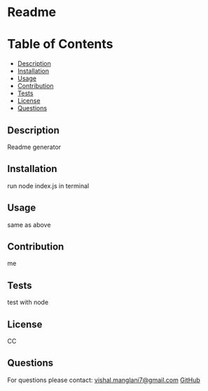 # Readme

# Table of Contents
* [Description](#Description)
* [Installation](#Installation)
* [Usage](#Usage)
* [Contribution](#Contribution)
* [Tests](#Tests)
* [License](#License)
* [Questions](#Questions)

## Description
Readme generator

## Installation
run node index.js in terminal

## Usage
same as above

## Contribution
me

## Tests
test with node

## License
CC

## Questions
For questions please contact: vishal.manglani7@gmail.com
[GitHub](https://github.com/vishalmanglani7)
